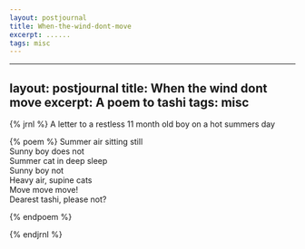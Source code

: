 ```yaml
---
layout: postjournal
title: When-the-wind-dont-move
excerpt: ......
tags: misc
---
```

---
layout: postjournal
title: When the wind dont move
excerpt: A poem to tashi
tags: misc
---
{% jrnl %}
A letter to a restless 11 month old boy on a hot summers day

{% poem %}
Summer air sitting still  
Sunny boy does not   
Summer cat in  deep sleep  
Sunny boy not  
Heavy air, supine cats  
Move move move!  
Dearest tashi, please not?  

{% endpoem %}

{% endjrnl %}

